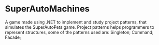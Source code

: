 # SuperAutoMachines
A game made using .NET to implement and study project patterns, that simulates the SuperAutoPets game.
Project patterns helps programmers to represent structures, some of the patterns used are:
Singleton; Command; Facade;
